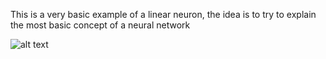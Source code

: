 This is a very basic example of a linear neuron, the idea is to try to explain the most basic concept of a neural network

![alt text](https://drive.google.com/uc?export=view&id=1SIawOBj8RatvGc6zqeuUzscEKEPWmvns)
